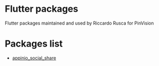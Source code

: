 # Flutter packages
Flutter packages maintained and used by Riccardo Rusca for PinVision


# Packages list
- [appinio_social_share](packages/appinio_social_share/)
